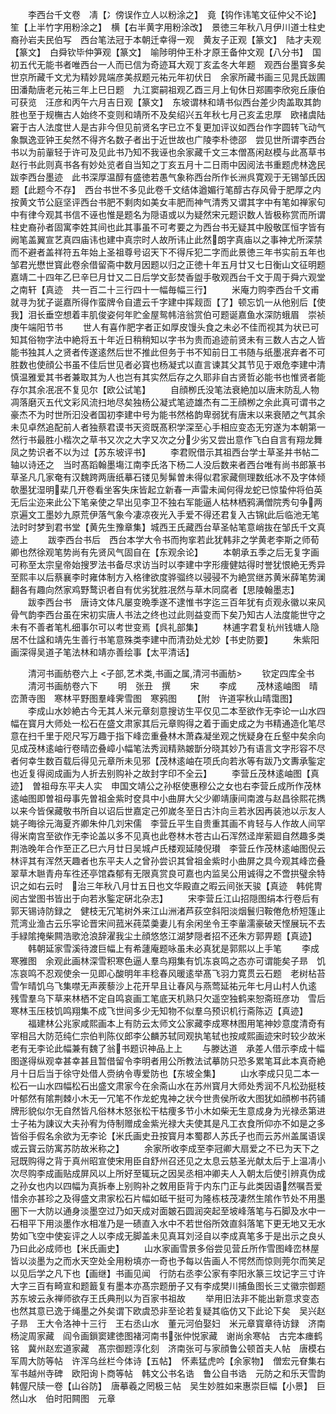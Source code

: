 <!-- { "loadSidebar": true } -->
　　李西台千文卷　凊【冫傍误作立人以粉涂之】　竟【钩作讳笔文征仲父不论】笙【上半竹字用粉涂之】　横【右半黄字用粉涂改】　景徳三年秋八月伊川道士柱史裔孙岩夫民伯写　西台笔法冠于本朝迁幸得一观　黄友子正观【篆文】　陆才夫观【篆文】　白舜钦毕仲笋观【篆文】　喻陟明仲王朴才原王备仲文观【八分书】　国初五代无能书者唯西台一人而已信为奇迹耳大观丁亥孟冬大年题　观西台墨寳多矣世京所藏千文尤为精妙晁端彦美叔题元祐元年初伏日　余家所藏书画三见晁氏跋圃田潘勣唐老元祐三年上巳日题　九江窦嗣祖观乙酉三月上旬休日郑圃李欣宛丘康伯可获览　汪彦和丙午六月吉日观【篆文】　东坡谓林和靖书似西台差少肉盖取其韵胜也至于规橅古人始终不变则和靖所不及矣绍兴五年秋七月己亥孟忠厚　欧禇虞陆窘于古人法度世人是古非今但见前贤名字已立不复更加评议如西台作字圆转飞动气象飘逸亚钟王矣然不得齐名数子者出于近世故也广陵李朴徳邵　尝见世所谓李西台书以为前軰轻于许可及见此书乃知不我诬也余家藏千文三本僧髙闲赵模与此髙草书赵行书此则真书各有妙处览者自当知之丁亥五月十二日雨中因阅法书重题虎林逸民　跋李西台墨迹　此书深厚温醇有盛徳若愚气象称西台所作长洲呉寛观于无锡邹氏因题【此题今不存】　西台书世不多见此卷千文结体遒媚行笔醇古存风骨于肥厚之内按黄文节公庭坚评西台书肥不剩肉如美女丰肥而神气清秀又谓其字中有笔如禅家句中有律今观其书信不诬也惟是题名为隠语或以为疑然宋元题识数人皆极称赏而所谓柱史裔孙者固寓李姓其间也此其事虽不可考要之为西台书无疑其中殷敬匡恒字皆有阙笔盖翼宣艺真四庙讳也建中真宗时人故所讳止此然朗字真庙以之事神尤所深禁而不避者盖祥符五年始上圣祖尊号诏天下不得斥犯二字而此景徳三年书实前五年也邹君光懋世寳此卷余借留斋中数月因题以归之正徳十年五月廿又七日衡山文征明题　嘉靖二十四年乙巳辛巳月廿又二日后学文彭焚香盥手敬观西台千文于周于舜六观堂之南轩【真迹　共一百二十三行四十一幅毎幅三行】
　　米庵力购李西台千文甫就寻为犹子诞嘉所得作蛮牌令自遣云千字建中挥觌靣【了】顿忘饥一从他别后【使我】泪长垂空想着丰肌俊姿何年贮金屋鸳帏涪翁赏伯可题诞嘉鱼水深防蛾眉　崇祯庚午端阳节书
　　世人有喜作肥字者正如厚皮馒头食之未必不佳而视其为状已可知其俗物字法中絶将五十年近日稍稍知以字书为贵而追迹前贤未有三数人古之人皆能书独其人之贤者传遂逺然后世不推此但务于书不知前日工书随与纸墨冺弃者不可胜数也使顔公书虽不佳后世见者必寳也杨凝式以直言谏其父其节见于艰危李建中清慎温雅爱其书者兼取其为人也岂有其实然后存之久耶非自古贤哲必能书也惟贤者能存尔其余冺冺不复见尔【欧公试笔】
　　自顔栁氏没笔法衰絶加以唐末防乱人物凋落磨灭五代文彩风流扫地尽矣独杨公凝式笔迹雄杰有二王顔栁之余此真可谓书之豪杰不为时世所汩没者国初李建中号为能书然格韵卑弱犹有唐末以来衰陋之气其余未见卓然追配前人者独蔡君谟书天资既髙积学深至心手相应变态无穷遂为本朝第一然行书最胜小楷次之草书又次之大字又次之分少劣又尝出意作飞白自言有翔龙舞凤之势识者不以为过【苏东坡评书】
　　李君贶借示其祖西台学士草圣并书帖二轴以诗还之　当时髙蹈翰墨塲江南李氏洛下杨二人没后数来者西台唯有尚书郎篆书草圣凡几家奄有汉魏跨两唐纸摹石镂见髣髴曽未得似君家藏侧理数纸冰不及字体倾欹墨犹湿明棐几开卷看坐客失床皆起立新春一声雷未闻何得龙蛇已惊蛰仲将伯英无后尘迩来此公下笔亲使之早出见李卫不独右军能逼人枯林栖鸦满僧院秀句争两京遍文工墨妙九原荒伊落气象今凄凉夜光入手爱不得还君复入古锦此后临池无笔法时时梦到君书堂【黄先生豫章集】城西王氏藏西台草圣帖笔意峭抜在邹氏千文真迹上
　　跋李西台书后　西台本学大令书而拘挛若此犹韩非之学黄老李斯之师荀卿也然徐观笔势尚有先贤风气固自在【东观余论】
　　本朝承五季之后无复字画可称至太宗皇帝始搜罗法书备尽求访当时以李建中字形痩健姑得时誉犹恨絶无秀异至熙丰以后蔡襄李时雍体制方入格律欲度骅骝终以骎骎不为絶赏继苏黄米薛笔势澜翻各有趣向然家鸡野鹜识者自有优劣犹胜冺然与草木同腐者【思陵翰墨志】
　　跋李西台书　唐诗文体凡屡变晩季遂不逮惟书字迄三百年犹有贞观永徽以来风骨气韵李西台虽在宋初实唐人书法之终也过此则益变而下矣乃知古人法度能世守之未有不善者笔札细事尔可以考世变焉【呉礼部集】
　　林逋字君复杭州钱塘人隐居不仕諡和靖先生善行书笔意殊类李建中而清劲处尤妙【书史防要】
　　朱紫阳画深得吴道子笔法林和靖亦善绘事【太平清话】











　　清河书画舫卷六上
<子部,艺术类,书画之属,清河书画舫>
　　钦定四库全书
　　清河书画舫卷六下
　　明　张丑　撰
　　宋
　　李成
　　茂林逺岫图　晴峦萧寺图　寒林平野图羣峰霁雪图　寒鸦图
　　【附　许道寜秋山晴霭图】
　　李成山水妙絶古今无其人米元章刻意搜访生平仅见二本至欲作无李论一山水四幅在寳月大师处一松石在盛文肃家其后元章购得之着于画史成之为书精通造化笔尽意在扫千里于咫尺写万趣于指下峰峦重叠林木萧森凝坐观之恍疑身在丘壑中矣余向见成茂林逺岫行卷晴峦叠嶂小幅笔法秀润精熟皴斮分晓其妙乃有语言文字形容不尽者何幸生数百载后得见元章所未见邪【茂林逺岫在项氏向若氷等有跋乃文夀承鍳定也近复得阅成画为人折去别购补之故封字印不全云】
　　李营丘茂林逺岫图【真迹】　曽祖母东平夫人实　申国文靖公之孙枢使惠穆公之女也右李营丘成所作茂林逺岫图即曽祖母事先曽祖金紫时奁具中小曲屏大父少卿靖康间南渡与赵昌徐熙花擕以来今皆保藏敬书所自以诏后世嘉定己夘嵗冬至日古汴向亖若氷因再装池以示友人姚子晦徐元海夏齐卿朱仲几刘宋儒　李营丘平生自贵重其画不肯轻与人作故人间罕得米南宫至欲作无李论盖以多不见真也此卷林木苍古山石浑然迳岸萦廻自然趣多类荆浩晚年合作至正乙巳六月廿日吴城卢氏楼观延陵倪瓉　李营丘作茂林逺岫图倪云林评其有浑然天趣者也东平夫人之曾孙尝识其曾祖金紫时小曲屏之具今观其峰峦叠翠草木聮青舟车徃还亭馆森郁有无限真赏良可嘉也内监吴公用诚得之不啻拱璧余特识之如右云时　治三年秋八月廿五日也文华殿直之暇云间张天骏【真迹　韩侂冑阅古堂图书皆出于向若氷鍳定硏北杂志】
　　宋李营丘江山招隠图绢本行卷后有郭天锡诗防録之　健枝无冗笔树外来江山洲渚芦荻空斜阳淡烟鬟归鞍倦危桥短篷止荒湾业渔古云乐寜论晋宋间菰米莼菜羮妻儿有余闲坐令王李軰濡豪破天悭展玩不去手緑隂掩柴闗浩歌沧浪辞濯我尘土顔悠悠江湖梦隠者招不还朱方郭畀题【真迹】
　　韩朝延家雪溪待渡巨幅上有希蘧庵题咏虽未必真犹是郭熙以上手笔
　　李成寒雅图　余观此画林深雪积寒色逼人羣鸟翔集有饥冻哀鸣之态亦可谓能矣子昻　饥冻哀鸣不忍观使余一见即心酸明年丰稔春风暖逺举髙飞羽力寛贯云石题　老树枮苔雪乍晴饥乌飞集噤无声蒺藜沙上花开早且让春风与燕莺延祐元年七月山村人仇逺　残雪羣乌下草来林栖不定自鸣哀画工笔底天机熟只欠遥空独鹤来恕斋班彦功　雪后寒林玉压枝饥鸣翔集不成飞世间多少无知物不似羣乌预识机行斋陈迈【真迹】
　　福建林公兆家咸熙画本上有防云太师文公家藏李成寒林图用笔神妙意度清奇有宰相吕大防范纯仁宗伯判陈仪郎李公麟苏轼同观执笔轼也按咸熙画迹宋时较少故米老有无李论此幅兼有魏了翁书题识神品上上
　　与滕达道　承差人借示李成十幅图遂得纵观幸甚幸甚且暂借留令李明者用公所教法试摹防只恐多累笔耳此本真奇絶月十日后当于徐守处借人赍纳令専爱防也【东坡全集】
　　山水李成只见二本一松石一山水四幅松石出盛文肃家今在余斋山水在苏州寳月大师处秀润不凡松劲挺枝叶郁然有隂荆棘小木无一冗笔不作龙蛇鬼神之状今世贵侯所收大图犹如顔栁书药铺牌形貌似尔无自然皆凡俗林木怒张松干枯痩多节小木如柴无生意成身为光禄丞第进士子祐为諌议大夫孙宥为侍制赠成金紫光禄大夫使其是凡工衣食所仰亦不如是之多皆俗手假名余欲为无李论【米氏画史丑按寳月本蜀郡人苏氏子也而云苏州盖属语误或云寳云防寓苏防故米称之】
　　余家所收李成至李冠卿大扇爱之不已为天下之冠既购得之背于真州昭宣使宋用臣自舒州召还见之太息云慈圣光献太后于上温凊小次尽购李成画贴成屏风以上所好至辄玩之因吴丞相冲卿夫人入朝太后使引辨真伪成之孙女也内以四幅为真拆奉上别购补之敇用臣背于内东门正与此类因语然嘱吾爱惜余亦甚珍之及得盛文肃家松石片幅如砥干挺可为隆栋枝茂凄然生隂作节处不用墨圏下一大防以通身淡墨空过乃如天成对面皴石圆润突起至坡峰落笔与石脚及水中一石相平下用淡墨作水相准乃是一碛直入水中不若世俗所效直斜落笔下更无地又无水势如飞空中使妄评之人以李成无脚盖未见真耳刘泾自以李成真笔多于是出示之良乆乃曰此必成师也【米氏画史】
　　山水家画雪景多俗尝见营丘所作雪图峰峦林屋皆以淡墨为之而水天空处全用粉填亦一奇也予每以告画人不愕然而惊则莞尔而笑足以见后学之凡下也【画继】书画见闻　行防右丞李公家有李阳氷篆三坟记字三寸许大字三百有畸宣和题籖复有墨本亦髙宗题册子又有李成樊川捕鱼图长三丈徽宗御题苏东坡云永禅师欲存王氏典刑以为百家书祖故
　　举用旧法非不能出新意求变态也然其意已逸于绳墨之外矣谓下欧虞恐非至论若复疑其临仿又下此论下矣　吴兴赵子昻　王大令洛神十三行　王右丞山水　董元河伯娶妇　米元章寳章待访録　济南杨淀周家藏　阎令画鎻窦建徳图褚河南书张仲悦家藏　谢尚余寒帖　古完本瘗鹤铭　冀州赵宏道家藏　髙宗御题淳化刻　济南张可与家顔鲁公顿首夫人帖　唐模右军周大防等帖　许浑乌丝栏今体诗【五帖】　怀素猛虎吟【余家物】　僧宏元眘集右军书越州寺碑　欧阳询卜商等帖　韩文公书名诰　鲁公自书诰　元防之和乐天雪韵　韩偓尺牍一卷【山谷防】　唐摹羲之罔极三帖　吴生妙胜如来惠崇巨幅【小景】　巨然山水　伯时阳闗图　元章
